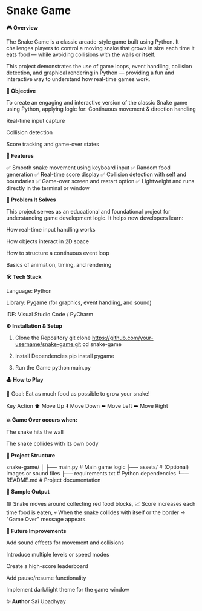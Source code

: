 # Snake Game

**🎮 Overview**

The Snake Game is a classic arcade-style game built using Python.
It challenges players to control a moving snake that grows in size each time it eats food — while avoiding collisions with the walls or itself.

This project demonstrates the use of game loops, event handling, collision detection, and graphical rendering in Python — providing a fun and interactive way to understand how real-time games work.


**🎯 Objective**

To create an engaging and interactive version of the classic Snake game using Python, applying logic for:
Continuous movement & direction handling

Real-time input capture

Collision detection

Score tracking and game-over states


**🚀 Features**

✅ Smooth snake movement using keyboard input
✅ Random food generation
✅ Real-time score display
✅ Collision detection with self and boundaries
✅ Game-over screen and restart option
✅ Lightweight and runs directly in the terminal or window


**🧠 Problem It Solves**

This project serves as an educational and foundational project for understanding game development logic.
It helps new developers learn:

How real-time input handling works

How objects interact in 2D space

How to structure a continuous event loop

Basics of animation, timing, and rendering


**🛠️ Tech Stack**

Language: Python

Library: Pygame (for graphics, event handling, and sound)

IDE: Visual Studio Code / PyCharm

**⚙️ Installation & Setup**

1. Clone the Repository
git clone https://github.com/your-username/snake-game.git
cd snake-game

2. Install Dependencies
pip install pygame

3. Run the Game
python main.py


**🕹️ How to Play**

🎯 Goal: Eat as much food as possible to grow your snake!

Key	Action
⬆️	Move Up
⬇️	Move Down
⬅️	Move Left
➡️	Move Right


**💥 Game Over occurs when:**

The snake hits the wall

The snake collides with its own body

**📂 Project Structure**

snake-game/
│
├── main.py              # Main game logic
├── assets/              # (Optional) Images or sound files
├── requirements.txt      # Python dependencies
└── README.md             # Project documentation


**📸 Sample Output**

🟢 Snake moves around collecting red food blocks,
📈 Score increases each time food is eaten,
💀 When the snake collides with itself or the border → "Game Over" message appears.


**🧩 Future Improvements**

Add sound effects for movement and collisions

Introduce multiple levels or speed modes

Create a high-score leaderboard

Add pause/resume functionality

Implement dark/light theme for the game window


**✨ Author**
Sai Upadhyay
